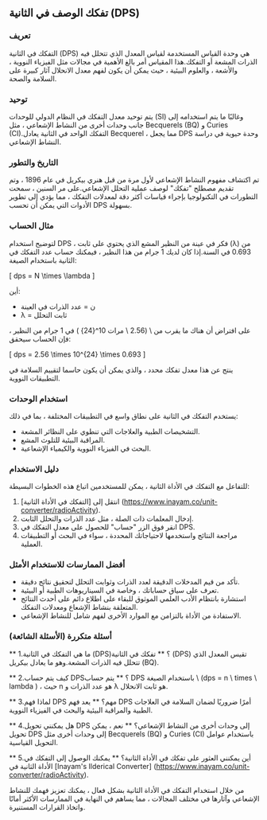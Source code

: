## تفكك الوصف في الثانية (DPS)

### تعريف
التفكك في الثانية (DPS) هي وحدة القياس المستخدمة لقياس المعدل الذي تتحلل فيه الذرات المشعة أو التفكك.هذا المقياس أمر بالغ الأهمية في مجالات مثل الفيزياء النووية ، والأشعة ، والعلوم البيئية ، حيث يمكن أن يكون لفهم معدل الانحلال آثار كبيرة على السلامة والصحة.

### توحيد
يتم توحيد معدل التفكك في النظام الدولي للوحدات (SI) وغالبًا ما يتم استخدامه إلى جانب وحدات أخرى من النشاط الإشعاعي ، مثل Becquerels (BQ) و Curies (CI).التفكك الواحد في الثانية يعادل Becquerel ، مما يجعل DPS وحدة حيوية في دراسة النشاط الإشعاعي.

### التاريخ والتطور
تم اكتشاف مفهوم النشاط الإشعاعي لأول مرة من قبل هنري بيكريل في عام 1896 ، وتم تقديم مصطلح "تفكك" لوصف عملية التحلل الإشعاعي.على مر السنين ، سمحت التطورات في التكنولوجيا بإجراء قياسات أكثر دقة لمعدلات التفكك ، مما يؤدي إلى تطوير الأدوات التي يمكن أن تحسب DPS بسهولة.

### مثال الحساب
لتوضيح استخدام DPS ، فكر في عينة من النظير المشع الذي يحتوي على ثابت (λ) من 0.693 في السنة.إذا كان لديك 1 جرام من هذا النظير ، فيمكنك حساب عدد التفكك في الثانية باستخدام الصيغة:

\[ dps = N \times \lambda \]

أين:
- ن = عدد الذرات في العينة
- λ = ثابت التحلل

على افتراض أن هناك ما يقرب من \ (2.56 \ مرات 10^{24} \) في 1 جرام من النظير ، فإن الحساب سيحقق:

\[ dps = 2.56 \times 10^{24} \times 0.693 \]

ينتج عن هذا معدل تفكك محدد ، والذي يمكن أن يكون حاسما لتقييم السلامة في التطبيقات النووية.

### استخدام الوحدات
يستخدم التفكك في الثانية على نطاق واسع في التطبيقات المختلفة ، بما في ذلك:
- التشخيصات الطبية والعلاجات التي تنطوي على النظائر المشعة.
- المراقبة البيئية للتلوث المشع.
- البحث في الفيزياء النووية والكيمياء الإشعاعية.

### دليل الاستخدام
للتفاعل مع التفكك في الأداة الثانية ، يمكن للمستخدمين اتباع هذه الخطوات البسيطة:
1. انتقل إلى [التفكك في الأداة الثانية] (https://www.inayam.co/unit-converter/radioActivity).
2. إدخال المعلمات ذات الصلة ، مثل عدد الذرات والتحلل الثابت.
3. انقر فوق الزر "حساب" للحصول على معدل التفكك في DPS.
4. مراجعة النتائج واستخدمها لاحتياجاتك المحددة ، سواء في البحث أو التطبيقات العملية.

### أفضل الممارسات للاستخدام الأمثل
- تأكد من قيم المدخلات الدقيقة لعدد الذرات وثوابت التحلل لتحقيق نتائج دقيقة.
- تعرف على سياق حساباتك ، وخاصة في السيناريوهات الطبية أو البيئية.
- استشارة بانتظام الأدب العلمي الموثوق للبقاء على اطلاع دائم على أحدث النتائج المتعلقة بنشاط الإشعاع ومعدلات التفكك.
- الاستفادة من الأداة بالتزامن مع الموارد الأخرى لفهم شامل للنشاط الإشعاعي.

### أسئلة متكررة (الأسئلة الشائعة)

** 1.ما هي التفكك في الثانية (DPS)؟ **
تفكك في الثانية (DPS) تقيس المعدل الذي تتحلل فيه الذرات المشعة.وهو ما يعادل بيكريل (BQ).

** 2.كيف يتم حساب DPS؟ **
يتم حساب DPS باستخدام الصيغة \ (dps = n \ times \ lambda \) ، حيث n هو عدد الذرات و λ هو ثابت الانحلال.

** 3.لماذا فهم DPS مهم؟ **
يعد فهم DPS أمرًا ضروريًا لضمان السلامة في العلاجات الطبية والمراقبة البيئية والبحث في الفيزياء النووية.

** 4.هل يمكنني تحويل DPS إلى وحدات أخرى من النشاط الإشعاعي؟ **
نعم ، يمكن تحويل DPS إلى وحدات أخرى مثل Becquerels (BQ) و Curies (CI) باستخدام عوامل التحويل القياسية.

** 5.أين يمكنني العثور على تفكك في الأداة الثانية؟ **
يمكنك الوصول إلى التفكك في الأداة الثانية في [Inayam's Ilderical Converter] (https://www.inayam.co/unit-converter/radioActivity).

من خلال استخدام التفكك في الأداة الثانية بشكل فعال ، يمكنك تعزيز فهمك للنشاط الإشعاعي وآثارها في مختلف المجالات ، مما يساهم في النهاية في الممارسات الأكثر أمانًا واتخاذ القرارات المستنيرة.